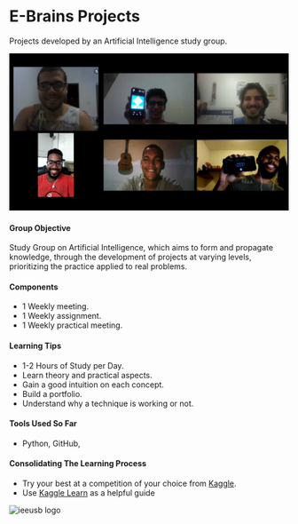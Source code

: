 # E-Brains Projects
Projects developed by an Artificial Intelligence study group.

![fot logo](/pictures/ieee.PNG)

#### Group Objective

Study Group on Artificial Intelligence, which aims to form and propagate knowledge, through the development of projects at varying levels, prioritizing the practice applied to real problems.  


#### Components
- 1 Weekly meeting.
- 1 Weekly assignment.
- 1 Weekly practical meeting.

#### Learning Tips
- 1-2 Hours of Study per Day.
- Learn theory and practical aspects.
- Gain a good intuition on each concept.
- Build a portfolio.
- Understand why a technique is working or not.

#### Tools Used So Far
- Python, GitHub, 

#### Consolidating The Learning Process
- Try your best at a competition of your choice from [Kaggle](https://www.kaggle.com/competitions).
- Use [Kaggle Learn](https://www.kaggle.com/learn/overview) as a helpful guide

![ieeusb logo](https://encrypted-tbn0.gstatic.com/images?q=tbn:ANd9GcTVkUPA89SFoYjOnBDvEcjWTNXCkL74-ImAM4WVCXfGwAy1Hz-S)

